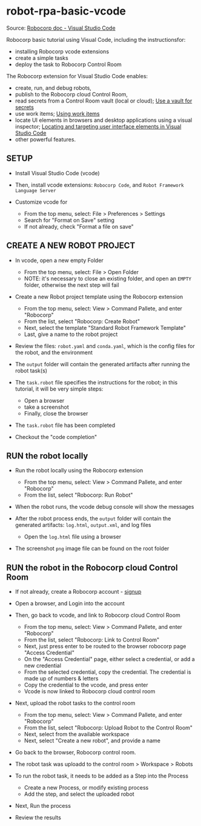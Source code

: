 # robot-rpa-basic-vcode

Source: [Robocorp doc - Visual Studio Code](https://robocorp.com/docs/developer-tools/visual-studio-code/overview)
 
Robocorp basic tutorial using Visual Code, including the instructionsfor:
- installing Robocorp vcode extensions
- create a simple tasks
- deploy the task to Robocorp Control Room

The Robocorp extension for Visual Studio Code enables:
- create, run, and debug robots, 
- publish to the Robocorp cloud Control Room, 
- read secrets from a Control Room vault (local or cloud);
  [Use a vault for secrets](https://robocorp.com/docs/development-guide/variables-and-secrets/vault) 
- use work items; [Using work items](https://robocorp.com/docs/development-guide/control-room/work-items)
- locate UI elements in browsers and desktop applications using a 
  visual inspector; [Locating and targeting user interface elements in Visual Studio Code](https://robocorp.com/docs/developer-tools/visual-studio-code/locating-and-targeting-UI-elements)
- other powerful features.

## SETUP

- Install Visual Studio Code (vcode)

- Then, install vcode extensions: `Robocorp Code`, and 
  `Robot Framework Language Server`

- Customize vcode for 
  - From the top menu, select: File > Preferences > Settings
  - Search for "Format on Save" setting
  - If not already, check "Format a file on save"

## CREATE A NEW ROBOT PROJECT

- In vcode, open a new empty Folder
  - From the top menu, select: File > Open Folder
  - NOTE: it's necessary to close an existing folder, and open an `EMPTY`
    folder, otherwise the next step will fail

- Create a new Robot project template using the Robocorp extension
  - From the top menu, select: View > Command Pallete, and enter "Robocorp"
  - From the list, select "Robocorp: Create Robot"
  - Next, select the template "Standard Robot Framework Template"
  - Last, give a name to the robot project

- Review the files: `robot.yaml` and `conda.yaml`, which is the config
  files for the robot, and the environment

- The `output` folder will contain the generated artifacts after 
  running the robot task(s) 

- The `task.robot` file specifies the instructions for the robot;
  in this tutorial, it will be very simple steps:
  - Open a browser
  - take a screenshot
  - Finally, close the browser

- The `task.robot` file has been completed

- Checkout the "code completion"

## RUN the robot locally

- Run the robot locally using the Robocorp extension
  - From the top menu, select: View > Command Pallete, and enter "Robocorp"
  - From the list, select "Robocorp: Run Robot"

- When the robot runs, the vcode debug console will show the messages

- After the robot process ends, the `output` folder will contain the
  generated artifacts: `log.html`, `output.xml`, and log files
  - Open the `log.html` file using a browser

- The screenshot `png` image file can be found on the root folder   

## RUN the robot in the Robocorp cloud Control Room

- If not already, create a Robocorp account - [signup](https://id.robocorp.com/signup)

- Open a browser, and Login into the account

- Then, go back to vcode, and link to Robocorp cloud Control Room
  - From the top menu, select: View > Command Pallete, and enter "Robocorp"
  - From the list, select "Robocorp: Link to Control Room"
  - Next, just press enter to be routed to the browser robocorp page
    "Access Credential" 
  - On the "Access Credential" page, either select a credential, or
    add a new credential
  - From the selected credential, copy the credential. The credential
    is made up of numbers & letters
  - Copy the credential to the vcode, and press enter
  - Vcode is now linked to Robocorp cloud control room

- Next, upload the robot tasks to the control room
  - From the top menu, select: View > Command Pallete, and enter "Robocorp"
  - From the list, select "Robocorp: Upload Robot to the Control Room"
  - Next, select from the available workspace 
  - Next, select "Create a new robot", and provide a name

- Go back to the browser, Robocorp control room.

- The robot task was uploadd to the control room > Workspace > Robots

- To run the robot task, it needs to be added as a Step into the Process
  - Create a new Process, or modify existing process
  - Add the step, and select the uploaded robot

- Next, Run the process

- Review the results

